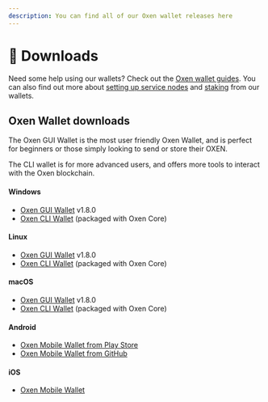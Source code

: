 ```yaml
---
description: You can find all of our Oxen wallet releases here
---
```


# 📁 Downloads

Need some help using our wallets? Check out the [Oxen wallet guides](using-the-oxen-blockchain/oxen-wallet-guides/). You can also find out more about [setting up service nodes](https://docs.oxen.io/using-the-oxen-blockchain/oxen-service-node-guides/full-service-node-setup-guide) and [staking](using-the-oxen-blockchain/oxen-service-node-guides/staking-to-shared-service-node.md) from our wallets.

## Oxen Wallet downloads

The Oxen GUI Wallet is the most user friendly Oxen Wallet, and is perfect for beginners or those simply looking to send or store their OXEN.

The CLI wallet is for more advanced users, and offers more tools to interact with the Oxen blockchain.

#### Windows

* [Oxen GUI Wallet](https://github.com/oxen-io/oxen-electron-gui-wallet/releases/download/v1.8.0/oxen-electron-wallet-1.8.0-win.exe) v1.8.0
* [Oxen CLI Wallet](https://github.com/oxen-io/oxen-core/releases) (packaged with Oxen Core)

#### Linux

* [Oxen GUI Wallet](https://github.com/oxen-io/oxen-electron-gui-wallet/releases/download/v1.8.0/oxen-electron-wallet-1.8.0-linux.AppImage) v1.8.0
* [Oxen CLI Wallet](https://github.com/oxen-io/oxen-core/releases) (packaged with Oxen Core)

#### macOS

* [Oxen GUI Wallet](https://github.com/oxen-io/oxen-electron-gui-wallet/releases/download/v1.8.0/oxen-electron-wallet-1.8.0-mac.dmg) v1.8.0
* [Oxen CLI Wallet](https://github.com/oxen-io/oxen-core/releases) (packaged with Oxen Core)

#### Android

* [Oxen Mobile Wallet from Play Store](https://play.google.com/store/apps/details?id=io.oxen.wallet)
* [Oxen Mobile Wallet from GitHub](https://github.com/oxen-io/oxen-mobile-wallet/releases/)

#### iOS

* [Oxen Mobile Wallet](https://apps.apple.com/app/oxen-wallet-rangeproof/id1547745078)
